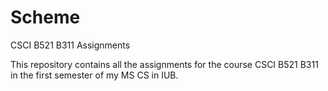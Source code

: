 Scheme
======

CSCI B521 B311 Assignments

This repository contains all the assignments for the course CSCI B521 B311 in the first semester of my MS CS in IUB.
